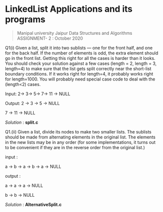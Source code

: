 # LinkedList Applications and its programs

> Manipal university Jaipur Data Structures and Algorithms ASSIGNMENT- 2 :  October 2020

Q1(i) Given a list, split it into two sublists — one for the front half, and one for the
back half. If the number of elements is odd, the extra element should go in the
front list. Getting this right for all the cases is harder than it looks. You should
check your solution against a few cases (length = 2, length = 3, length=4) to make
sure that the list gets split correctly near the short-list boundary conditions. If it
works right for length=4, it probably works right for length=1000. You will probably
need special case code to deal with the (length<2) cases.

Input:
2-> 3-> 5-> 7-> 11 -> NULL

Output:
2 -> 3 -> 5 -> NULL

7 -> 11 -> NULL

_Solution_ :  **split.c**

Q1.(ii) Given a list, divide its nodes to make two smaller lists. The sublists should be
made from alternating elements in the original list. The elements in the new lists
may be in any order (for some implementations, it turns out to be convenient if they are in the reverse order from the original list.)

input :

a -> b -> a -> b -> a -> NULL

output :

a -> a -> a -> NULL

b -> b -> NULL

_Solution_ :  **AlternativeSplit.c**